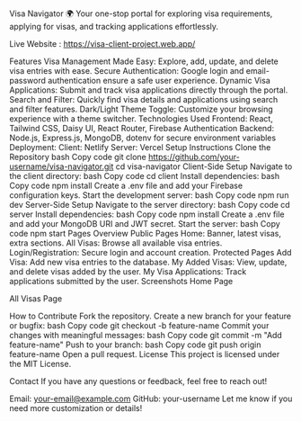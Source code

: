 Visa Navigator 🌍
Your one-stop portal for exploring visa requirements, applying for visas, and tracking applications effortlessly.

Live Website :   https://visa-client-project.web.app/

Features
Visa Management Made Easy: Explore, add, update, and delete visa entries with ease.
Secure Authentication: Google login and email-password authentication ensure a safe user experience.
Dynamic Visa Applications: Submit and track visa applications directly through the portal.
Search and Filter: Quickly find visa details and applications using search and filter features.
Dark/Light Theme Toggle: Customize your browsing experience with a theme switcher.
Technologies Used
Frontend: React, Tailwind CSS, Daisy UI, React Router, Firebase Authentication
Backend: Node.js, Express.js, MongoDB, dotenv for secure environment variables
Deployment:
Client: Netlify
Server: Vercel
Setup Instructions
Clone the Repository
bash
Copy code
git clone https://github.com/your-username/visa-navigator.git
cd visa-navigator
Client-Side Setup
Navigate to the client directory:
bash
Copy code
cd client
Install dependencies:
bash
Copy code
npm install
Create a .env file and add your Firebase configuration keys.
Start the development server:
bash
Copy code
npm run dev
Server-Side Setup
Navigate to the server directory:
bash
Copy code
cd server
Install dependencies:
bash
Copy code
npm install
Create a .env file and add your MongoDB URI and JWT secret.
Start the server:
bash
Copy code
npm start
Pages Overview
Public Pages
Home: Banner, latest visas, extra sections.
All Visas: Browse all available visa entries.
Login/Registration: Secure login and account creation.
Protected Pages
Add Visa: Add new visa entries to the database.
My Added Visas: View, update, and delete visas added by the user.
My Visa Applications: Track applications submitted by the user.
Screenshots
Home Page

All Visas Page

How to Contribute
Fork the repository.
Create a new branch for your feature or bugfix:
bash
Copy code
git checkout -b feature-name
Commit your changes with meaningful messages:
bash
Copy code
git commit -m "Add feature-name"
Push to your branch:
bash
Copy code
git push origin feature-name
Open a pull request.
License
This project is licensed under the MIT License.

Contact
If you have any questions or feedback, feel free to reach out!

Email: your-email@example.com
GitHub: your-username
Let me know if you need more customization or details!








